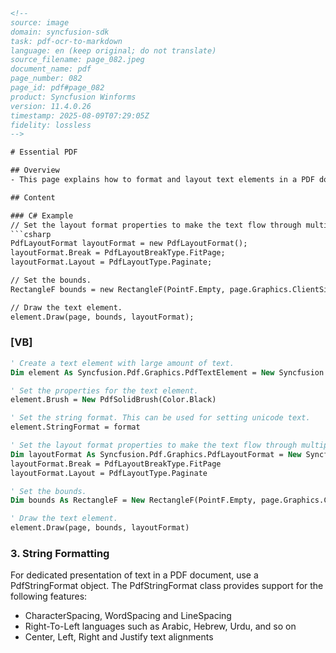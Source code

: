 ```html
<!--
source: image
domain: syncfusion-sdk
task: pdf-ocr-to-markdown
language: en (keep original; do not translate)
source_filename: page_082.jpeg
document_name: pdf
page_number: 082
page_id: pdf#page_082
product: Syncfusion Winforms
version: 11.4.0.26
timestamp: 2025-08-09T07:29:05Z
fidelity: lossless
-->

# Essential PDF

## Overview
- This page explains how to format and layout text elements in a PDF document using Syncfusion's PDF library. It provides examples in both C# and VB.NET for setting layout properties and using PdfStringFormat for string formatting.

## Content

### C# Example
// Set the layout format properties to make the text flow through multiple pages.
```csharp
PdfLayoutFormat layoutFormat = new PdfLayoutFormat();
layoutFormat.Break = PdfLayoutBreakType.FitPage;
layoutFormat.Layout = PdfLayoutType.Paginate;

// Set the bounds.
RectangleF bounds = new RectangleF(PointF.Empty, page.Graphics.ClientSize);

// Draw the text element.
element.Draw(page, bounds, layoutFormat);
```

### [VB]
```vb
' Create a text element with large amount of text.
Dim element As Syncfusion.Pdf.Graphics.PdfTextElement = New Syncfusion.Pdf.Graphics.PdfTextElement(Text, Font)

' Set the properties for the text element.
element.Brush = New PdfSolidBrush(Color.Black)

' Set the string format. This can be used for setting unicode text.
element.StringFormat = format

' Set the layout format properties to make the text flow through multiple pages.
Dim layoutFormat As Syncfusion.Pdf.Graphics.PdfLayoutFormat = New Syncfusion.Pdf.Graphics.PdfLayoutFormat()
layoutFormat.Break = PdfLayoutBreakType.FitPage
layoutFormat.Layout = PdfLayoutType.Paginate

' Set the bounds.
Dim bounds As RectangleF = New RectangleF(PointF.Empty, page.Graphics.ClientSize)

' Draw the text element.
element.Draw(page, bounds, layoutFormat)
```

### 3. String Formatting

For dedicated presentation of text in a PDF document, use a PdfStringFormat object. The PdfStringFormat class provides support for the following features:

- CharacterSpacing, WordSpacing and LineSpacing
- Right-To-Left languages such as Arabic, Hebrew, Urdu, and so on
- Center, Left, Right and Justify text alignments

<!-- tags: [pdf, layoutformat, stringformat, textformat, pdfstringformat, textelement, pagelayout, textspacing] keywords: [pdf, layout, string format, text format, pdf text element, text alignment, text spacing, text formatting, pdfstringformat, pdflayoutformat, pdfgraphics, text pagination, text layout] -->
```